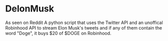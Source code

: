 # DelonMusk
As seen on Reddit
A python script that uses the Twitter API and an unoffical Robinhood API to stream Elon Musk's tweets and if any of them contain the word "Doge", it buys $20 of $DOGE on Robinhood.
